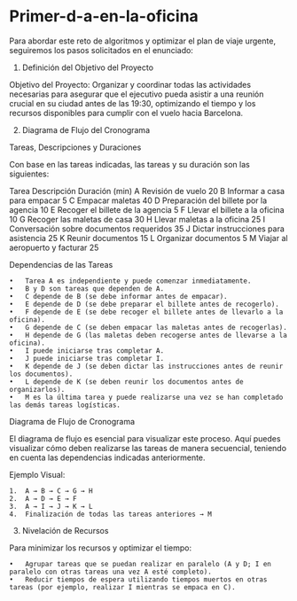 # Primer-d-a-en-la-oficina
Para abordar este reto de algoritmos y optimizar el plan de viaje urgente, seguiremos los pasos solicitados en el enunciado:

1. Definición del Objetivo del Proyecto

Objetivo del Proyecto: Organizar y coordinar todas las actividades necesarias para asegurar que el ejecutivo pueda asistir a una reunión crucial en su ciudad antes de las 19:30, optimizando el tiempo y los recursos disponibles para cumplir con el vuelo hacia Barcelona.

2. Diagrama de Flujo del Cronograma

Tareas, Descripciones y Duraciones

Con base en las tareas indicadas, las tareas y su duración son las siguientes:

Tarea	Descripción	Duración (min)
A	Revisión de vuelo	20
B	Informar a casa para empacar	5
C	Empacar maletas	40
D	Preparación del billete por la agencia	10
E	Recoger el billete de la agencia	5
F	Llevar el billete a la oficina	10
G	Recoger las maletas de casa	30
H	Llevar maletas a la oficina	25
I	Conversación sobre documentos requeridos	35
J	Dictar instrucciones para asistencia	25
K	Reunir documentos	15
L	Organizar documentos	5
M	Viajar al aeropuerto y facturar	25

Dependencias de las Tareas

	•	Tarea A es independiente y puede comenzar inmediatamente.
	•	B y D son tareas que dependen de A.
	•	C depende de B (se debe informar antes de empacar).
	•	E depende de D (se debe preparar el billete antes de recogerlo).
	•	F depende de E (se debe recoger el billete antes de llevarlo a la oficina).
	•	G depende de C (se deben empacar las maletas antes de recogerlas).
	•	H depende de G (las maletas deben recogerse antes de llevarse a la oficina).
	•	I puede iniciarse tras completar A.
	•	J puede iniciarse tras completar I.
	•	K depende de J (se deben dictar las instrucciones antes de reunir los documentos).
	•	L depende de K (se deben reunir los documentos antes de organizarlos).
	•	M es la última tarea y puede realizarse una vez se han completado las demás tareas logísticas.

Diagrama de Flujo de Cronograma

El diagrama de flujo es esencial para visualizar este proceso. Aquí puedes visualizar cómo deben realizarse las tareas de manera secuencial, teniendo en cuenta las dependencias indicadas anteriormente.

Ejemplo Visual:

	1.	A → B → C → G → H
	2.	A → D → E → F
	3.	A → I → J → K → L
	4.	Finalización de todas las tareas anteriores → M

3. Nivelación de Recursos

Para minimizar los recursos y optimizar el tiempo:

	•	Agrupar tareas que se puedan realizar en paralelo (A y D; I en paralelo con otras tareas una vez A esté completo).
	•	Reducir tiempos de espera utilizando tiempos muertos en otras tareas (por ejemplo, realizar I mientras se empaca en C).
